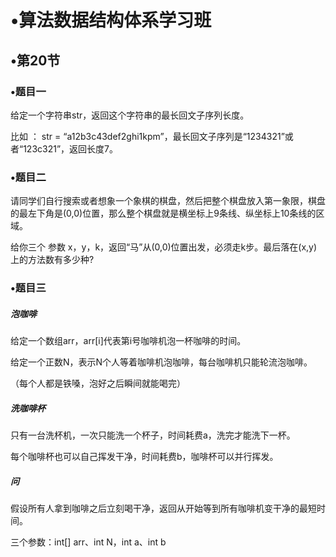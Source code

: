 # •算法数据结构体系学习班

## •第20节

### •题目一

给定一个字符串str，返回这个字符串的最长回文子序列长度。

比如 ： str = “a12b3c43def2ghi1kpm”，最长回文子序列是“1234321”或者“123c321”，返回长度7。

### •题目二

请同学们自行搜索或者想象一个象棋的棋盘，然后把整个棋盘放入第一象限，棋盘的最左下角是(0,0)位置，那么整个棋盘就是横坐标上9条线、纵坐标上10条线的区域。

给你三个 参数 x，y，k，返回“马”从(0,0)位置出发，必须走k步。最后落在(x,y)上的方法数有多少种? 

### •题目三

##### 泡咖啡

给定一个数组arr，arr[i]代表第i号咖啡机泡一杯咖啡的时间。

给定一个正数N，表示N个人等着咖啡机泡咖啡，每台咖啡机只能轮流泡咖啡。

（每个人都是铁嗓，泡好之后瞬间就能喝完）

##### 洗咖啡杯

只有一台洗杯机，一次只能洗一个杯子，时间耗费a，洗完才能洗下一杯。

每个咖啡杯也可以自己挥发干净，时间耗费b，咖啡杯可以并行挥发。

##### 问

假设所有人拿到咖啡之后立刻喝干净，返回从开始等到所有咖啡机变干净的最短时间。

三个参数：int[] arr、int N，int a、int b